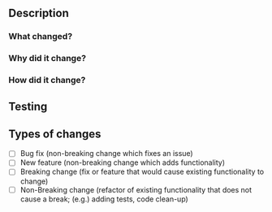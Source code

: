 <!--- Provide a general summary of your changes in the Title above, prefixed with the JIRA ticket, eg: FP-154 -->

## Description
<!--- Describe your changes in detail -->
### What changed?

### Why did it change?

### How did it change?

## Testing
<!--- Please describe in detail how you tested your changes -->
<!--- Include details of your testing environment, and the tests you ran to -->
<!--- see how your change affects other areas of the code, etc. -->

## Types of changes
<!--- What types of changes does your code introduce? Put an `x` in all the boxes that apply: -->
- [ ] Bug fix (non-breaking change which fixes an issue)
- [ ] New feature (non-breaking change which adds functionality)
- [ ] Breaking change (fix or feature that would cause existing functionality to change)
- [ ] Non-Breaking change (refactor of existing functionality that does not cause a break; (e.g.) adding tests, code clean-up)